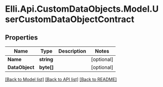 # Elli.Api.CustomDataObjects.Model.UserCustomDataObjectContract
## Properties

Name | Type | Description | Notes
------------ | ------------- | ------------- | -------------
**Name** | **string** |  | [optional] 
**DataObject** | **byte[]** |  | [optional] 

[[Back to Model list]](../README.md#documentation-for-models) [[Back to API list]](../README.md#documentation-for-api-endpoints) [[Back to README]](../README.md)

